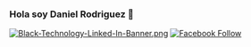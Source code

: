 ### Hola soy Daniel Rodriguez 👋
[![Black-Technology-Linked-In-Banner.png](https://i.postimg.cc/W3dzYb06/Black-Technology-Linked-In-Banner.png)](https://github.com/Castorboy057/TrabajosEstructura/tree/main)
[![Facebook Follow](https://img.shields.io/badge/Instagram-E4405F?style=for-the-badge&logo=instagram&logoColor=white
)](https://www.facebook.com/profile.php?id=100001517171818&mibextid=ZbWKwL)

<!--
**Castorboy057/castorboy057** is a ✨ _special_ ✨ repository because its `README.md` (this file) appears on your GitHub profile.

Here are some ideas to get you started:

- 🔭 I’m currently working on ...
- 🌱 I’m currently learning ...
- 👯 I’m looking to collaborate on ...
- 🤔 I’m looking for help with ...
- 💬 Ask me about ...
- 📫 How to reach me: ...
- 😄 Pronouns: ...
- ⚡ Fun fact: ...
-->
